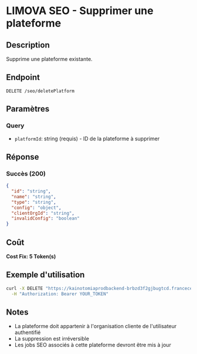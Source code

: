 # LIMOVA SEO - Supprimer une plateforme

## Description
Supprime une plateforme existante.

## Endpoint
```
DELETE /seo/deletePlatform
```

## Paramètres

### Query
- `platformId`: string (requis) - ID de la plateforme à supprimer

## Réponse

### Succès (200)
```json
{
  "id": "string",
  "name": "string",
  "type": "string",
  "config": "object",
  "clientOrgId": "string",
  "invalidConfig": "boolean"
}
```

## Coût
**Cost Fix: 5 Token(s)**

## Exemple d'utilisation

```bash
curl -X DELETE "https://kainotomiaprodbackend-brbzd3f2gjbugtcd.francecentral-01.azurewebsites.net/seo/deletePlatform?platformId=platform-id-123" \
  -H "Authorization: Bearer YOUR_TOKEN"
```

## Notes
- La plateforme doit appartenir à l'organisation cliente de l'utilisateur authentifié
- La suppression est irréversible
- Les jobs SEO associés à cette plateforme devront être mis à jour 